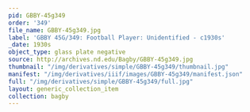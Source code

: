 ```yaml
---
pid: GBBY-45g349
order: '349'
file_name: GBBY-45g349.jpg
label: 'GBBY 45G/349: Football Player: Unidentified - c1930s'
_date: 1930s
object_type: glass plate negative
source: http://archives.nd.edu/Bagby/GBBY-45g349.jpg
thumbnail: "/img/derivatives/simple/GBBY-45g349/thumbnail.jpg"
manifest: "/img/derivatives/iiif/images/GBBY-45g349/manifest.json"
full: "/img/derivatives/simple/GBBY-45g349/full.jpg"
layout: generic_collection_item
collection: bagby
---
```

